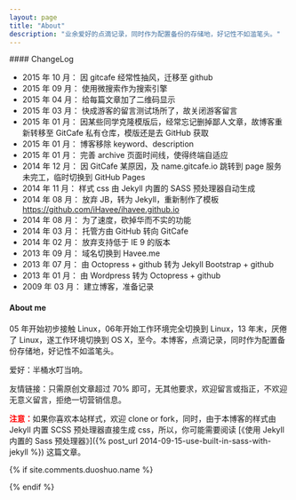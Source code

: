 ```yaml
---
layout: page
title: "About"
description: "业余爱好的点滴记录，同时作为配置备份的存储地，好记性不如滥笔头。"
---
```


<div id="code" class="qrcode visible-lg"></div>
#### ChangeLog

- 2015 年 10 月：   因 gitcafe 经常性抽风，迁移至 github
- 2015 年 09 月：   使用微搜索作为搜索引擎
- 2015 年 04 月：   给每篇文章加了二维码显示
- 2015 年 03 月：   快成游客的留言测试场所了，故关闭游客留言
- 2015 年 01 月：   因某些同学克隆模版后，经常忘记删掉鄙人文章，故博客重新转移至 GitCafe 私有仓库，模版还是去 GitHub 获取
- 2015 年 01 月：   博客移除 keyword、description
- 2015 年 01 月：   完善 archive 页面时间线，使得终端自适应
- 2014 年 12 月：   因 GitCafe 某原因，及 name.gitcafe.io 跳转到 page 服务未完工，临时切换到 GitHub Pages
- 2014 年 11 月：   样式 css 由 Jekyll 内置的 SASS 预处理器自动生成
- 2014 年 08 月：   放弃 JB，转为 Jekyll，重新制作了模板 <https://github.com/iHavee/ihavee.github.io>
- 2014 年 08 月：   为了速度，砍掉华而不实的功能
- 2014 年 03 月：   托管方由 GitHub 转向 GitCafe
- 2014 年 02 月：   放弃支持低于 IE 9 的版本
- 2013 年 09 月：   域名切换到 Havee.me
- 2013 年 07 月：   由 Octopress + github 转为 Jekyll Bootstrap + github
- 2013 年 01 月：   由 Wordpress 转为 Octopress + github
- 2009 年 03 月：   建立博客，准备记录

#### About me

05 年开始初步接触 Linux，06年开始工作环境完全切换到 Linux，13 年末，厌倦了 Linux，遂工作环境切换到 OS X，至今。本博客，点滴记录，同时作为配置备份存储地，好记性不如滥笔头。

爱好：半桶水叮当响。

友情链接：只需原创文章超过 70% 即可，无其他要求，欢迎留言或指正，不欢迎无意义留言，拒绝一切营销信息。

<span style="color:red;">**注意：**</span>如果你喜欢本站样式，欢迎 clone or fork，同时，由于本博客的样式由 Jekyll 内置 SCSS 预处理器直接生成 css，所以，你可能需要阅读 [《使用 Jekyll 内置的 Sass 预处理器》]({% post_url 2014-09-15-use-built-in-sass-with-jekyll %}) 这篇文章。

{% if site.comments.duoshuo.name %}
<div id="comments">
  <div class="ds-thread" data-thread-key="/about.html" data-title="{% if page.title %}{{ page.title }} - {% endif %}{{ site.title }}" data-url="{{ site.url }}{{ page.url }}"></div>
</div>
{% endif %}
